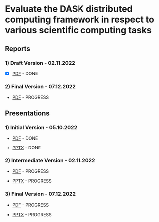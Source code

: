 # Evaluate the DASK distributed computing framework in respect to various scientific computing tasks

## Reports

### 1) Draft Version - 02.11.2022

- [x] [PDF](/Report%20-%20Draft.pdf) - DONE



### 2) Final Version - 07.12.2022

* [PDF](#) - PROGRESS


## Presentations

### 1) Initial Version - 05.10.2022

* [PDF](/Presentation%20-%20Initial.pdf) - DONE

* [PPTX](https://www.canva.com/design/DAFOEg6OiaE/o0dwHRTgLsgIJD9Xit2lNg/view?utm_content=DAFOEg6OiaE&utm_campaign=designshare&utm_medium=link&utm_source=publishsharelink#1) - DONE


### 2) Intermediate Version - 02.11.2022

* [PDF](#) - PROGRESS

* [PPTX](#) - PROGRESS

### 3) Final Version - 07.12.2022

* [PDF](#) - PROGRESS

* [PPTX](#) - PROGRESS

